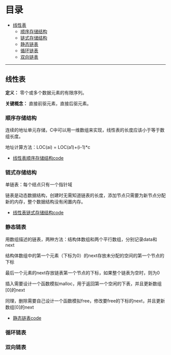 # 目录

- [线性表](#线性表)
  - [顺序存储结构](#顺序存储结构)
  - [链式存储结构](#链式存储结构)
  - [静态链表](#静态链表)
  - [循环链表](#循环链表)
  - [双向链表](#双向链表)

---

## 线性表

**定义：** 零个或多个数据元素的有限序列。

**关键概念：** 直接前驱元素，直接后驱元素。

### 顺序存储结构

连续的地址单元存储，C中可以用一维数组来实现，线性表的长度应该小于等于数组长度。

地址计算方法：LOC(ai) = LOC(a1)+(i-1)*c

- [线性表顺序存储结构code](https://github.com/ChuangLiu727/GetJob/blob/master/数据结构code/线性表顺序存储结构.cpp)

### 链式存储结构

单链表：每个结点只有一个指针域

链表是动态数据结构，创建时无需知道链表的长度，添加节点只需要为新节点分配新的内存，整个数据结构没有闲置内存。

- [线性表链式存储结构code](https://github.com/ChuangLiu727/GetJob/blob/master/数据结构code/线性表链式存储结构code.cpp)

### 静态链表

用数组描述的链表，两种方法：结构体数组和两个平行数组，分别记录data和next

结构体数组中的第一个元素（下标为0）的next存放未分配的空间的第一个节点的下标

最后一个元素的next存放链表第一个节点的下标，如果整个链表为空时，则为0

插入需要设计一个函数模拟malloc，用于返回第一个空闲的下表，并且更新数组[0]的next

同理，删除需要自己设计一个函数模拟free，修改要free的下标的next，并且更新数组[0]的next

- [静态链表code](https://github.com/ChuangLiu727/GetJob/blob/master/数据结构code/静态链表code.cpp)

### 循环链表

### 双向链表
